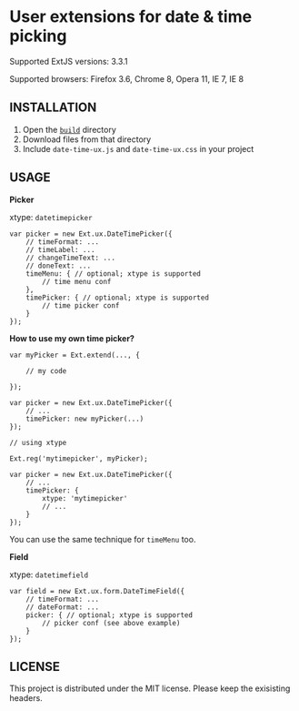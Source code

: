 User extensions for date & time picking
=======================================

Supported ExtJS versions: 3.3.1

Supported browsers: Firefox 3.6, Chrome 8, Opera 11, IE 7, IE 8

INSTALLATION
------------

1. Open the [`build`](https://github.com/apleshkov/DateTimePicker/tree/master/build) directory
2. Download files from that directory
3. Include `date-time-ux.js` and `date-time-ux.css` in your project

USAGE
-----

**Picker**

xtype: `datetimepicker`

    var picker = new Ext.ux.DateTimePicker({
        // timeFormat: ...
        // timeLabel: ...
        // changeTimeText: ...
        // doneText: ...
        timeMenu: { // optional; xtype is supported
            // time menu conf
        },
        timePicker: { // optional; xtype is supported
            // time picker conf
        }
    });

**How to use my own time picker?**

    var myPicker = Ext.extend(..., {

        // my code

    });

    var picker = new Ext.ux.DateTimePicker({
        // ...
        timePicker: new myPicker(...)
    });

    // using xtype

    Ext.reg('mytimepicker', myPicker);

    var picker = new Ext.ux.DateTimePicker({
        // ...
        timePicker: {
            xtype: 'mytimepicker'
            // ...
        }
    });

You can use the same technique for `timeMenu` too.

**Field**

xtype: `datetimefield`

    var field = new Ext.ux.form.DateTimeField({
        // timeFormat: ...
        // dateFormat: ...
        picker: { // optional; xtype is supported
            // picker conf (see above example)
        }
    });

LICENSE
-------

This project is distributed under the MIT license. Please keep the exisisting headers.